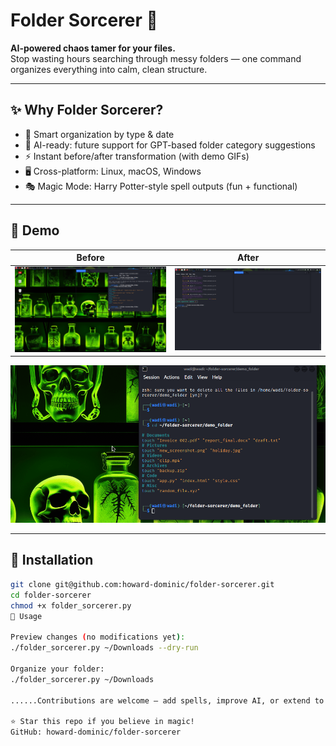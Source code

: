 # Folder Sorcerer 🔮

**AI-powered chaos tamer for your files.**  
Stop wasting hours searching through messy folders — one command organizes everything into calm, clean structure.

---

## ✨ Why Folder Sorcerer?
- 🧠 Smart organization by type & date  
- 🔮 AI-ready: future support for GPT-based folder category suggestions  
- ⚡ Instant before/after transformation (with demo GIFs)  
- 🖥️ Cross-platform: Linux, macOS, Windows  
- 🎭 Magic Mode: Harry Potter-style spell outputs (fun + functional)

---

## 📸 Demo

| Before | After |
|--------|-------|
| ![Before](before.png) | ![After](after.png) |

![Demo](demo.gif)

---

## 🚀 Installation
```bash
git clone git@github.com:howard-dominic/folder-sorcerer.git
cd folder-sorcerer
chmod +x folder_sorcerer.py
🎩 Usage

Preview changes (no modifications yet):
./folder_sorcerer.py ~/Downloads --dry-run

Organize your folder:
./folder_sorcerer.py ~/Downloads

......Contributions are welcome — add spells, improve AI, or extend to new systems!

⭐ Star this repo if you believe in magic!
GitHub: howard-dominic/folder-sorcerer
